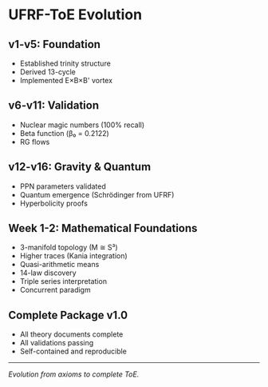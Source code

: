 # UFRF-ToE Evolution

## v1-v5: Foundation
- Established trinity structure
- Derived 13-cycle
- Implemented E×B×B' vortex

## v6-v11: Validation
- Nuclear magic numbers (100% recall)
- Beta function (β₀ = 0.2122)
- RG flows

## v12-v16: Gravity & Quantum
- PPN parameters validated
- Quantum emergence (Schrödinger from UFRF)
- Hyperbolicity proofs

## Week 1-2: Mathematical Foundations
- 3-manifold topology (M ≅ S³)
- Higher traces (Kania integration)
- Quasi-arithmetic means
- 14-law discovery
- Triple series interpretation
- Concurrent paradigm

## Complete Package v1.0
- All theory documents complete
- All validations passing
- Self-contained and reproducible

---
*Evolution from axioms to complete ToE.*
